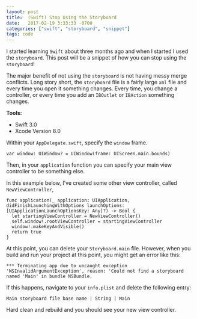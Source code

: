 ```yaml
---
layout: post
title:  (Swift) Stop Using the Storyboard
date:   2017-02-19 3:33:33 -0700
categories: ["swift", "storyboard", "snippet"]
tags: code
---
```


I started learning `Swift` about three months ago and when I started I used the `storyboard`. This post will be a snippet of how you can stop using the `storyboard`!

The major benefit of not using the `storyboard` is not having messy merge conflicts. Long story short, the `storyboard` file is a fairly large `xml` file and every time you open it something changes. Every time, you change a controller, or every time you add an `IBOutlet` or `IBAction` something changes.

**Tools:**

- Swift 3.0
- Xcode Version 8.0


Within your `AppDelegate.swift`, specify the `window` frame.

```
var window: UIWindow? = UIWindow(frame: UIScreen.main.bounds)
```

Then, in your `application` function you can specify your main view controller to be something else.

In this example below, I've created some other view controller, called `NewViewController`,

```
func application(_ application: UIApplication, didFinishLaunchingWithOptions launchOptions: [UIApplicationLaunchOptionsKey: Any]?) -> Bool {
  let startingViewController = NewViewController()
  self.window!.rootViewController = startingViewController
  window!.makeKeyAndVisible()
  return true
}
```

At this point, you can delete your `Storyboard.main` file. However, when you build and run your project at this point, you might get an error like this:

```
*** Terminating app due to uncaught exception 'NSInvalidArgumentException', reason: 'Could not find a storyboard named 'Main' in bundle NSBundle.
```

If this happens, navigate to your `info.plist` and delete the following entry:

```
Main storyboard file base name | String | Main
```

Hard clean and rebuild and you should see your new view controller.
